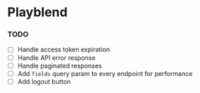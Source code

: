 # Playblend

### TODO

- [ ] Handle access token expiration
- [ ] Handle API error response
- [ ] Handle paginated responses
- [ ] Add `fields` query param to every endpoint for performance
- [ ] Add logout button
